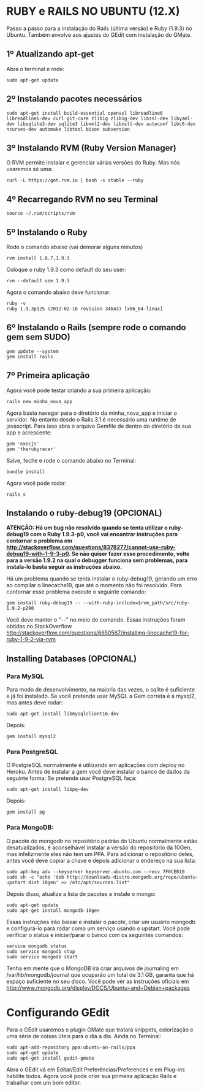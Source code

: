 # RUBY e RAILS NO UBUNTU (12.X)

Passo a passo para a instalação do Rails (última versão) e Ruby (1.9.3) no Ubuntu. Também envolve aos ajustes do GEdit com instalação do GMate.

## 1º Atualizando apt-get

Abra o terminal e rode:

    sudo apt-get update

## 2º Instalando pacotes necessários

    sudo apt-get install build-essential openssl libreadline6 libreadline6-dev curl git-core zlib1g zlib1g-dev libssl-dev libyaml-dev libsqlite3-dev sqlite3 libxml2-dev libxslt-dev autoconf libc6-dev ncurses-dev automake libtool bison subversion

## 3º Instalando RVM (Ruby Version Manager)

O RVM permite instalar e gerenciar várias versões do Ruby. Mas nós usaremos só uma:

    curl -L https://get.rvm.io | bash -s stable --ruby

## 4º Recarregando RVM no seu Terminal

    source ~/.rvm/scripts/rvm

## 5º Instalando o Ruby

Rode o comando abaixo (vai demorar alguns minutos)

    rvm install 1.8.7,1.9.3

Coloque o ruby 1.9.3 como default do seu user:

    rvm --default use 1.9.3

Agora o comando abaixo deve funcionar:

    ruby -v
    ruby 1.9.3p125 (2012-02-16 revision 34643) [x86_64-linux]

## 6º Instalando o Rails (sempre rode o comando gem sem SUDO)

    gem update --system
    gem install rails

## 7º Primeira aplicação

Agora você pode testar criando a sua primeira aplicação:

    rails new minha_nova_app

Agora basta navegar para o diretório da minha_nova_app e iniciar o servidor. No entanto desde o Rails 3.1 é necessário uma runtime de javascript. Para isso abra o arquivo Gemfile de dentro do diretório da sua app e acrescente:

    gem 'execjs'
    gem 'therubyracer'

Salve, feche e rode o comando abaixo no Terminal:

    bundle install

Agora você pode rodar:

    rails s

## Instalando o ruby-debug19 (OPCIONAL)

**ATENÇÃO: Há um bug não resolvido quando se tenta utilizar o ruby-debug19 com o Ruby 1.9.3-p0, você vai encontrar instruções para contornar o problema em http://stackoverflow.com/questions/8378277/cannot-use-ruby-debug19-with-1-9-3-p0. Se não quiser fazer esse procedimento, volte para a versão 1.9.2 na qual o debugger funciona sem problemas, para instala-lo basta seguir as instruções abaixo.**

Há um problema quando se tenta instalar o ruby-debug19, gerando um erro ao compilar o linecache19, que até o momento não foi resolvido. Para contornar esse problema execute o seguinte comando:

    gem install ruby-debug19 -- --with-ruby-include=$rvm_path/src/ruby-1.9.2-p290

Você deve manter o "--" no meio do comando. Essas instruções foram obtidas no StackOverflow http://stackoverflow.com/questions/6650567/installing-linecache19-for-ruby-1-9-2-via-rvm

## Installing Databases (OPCIONAL)

### Para MySQL
Para modo de desenvolvimento, na maioria das vezes, o sqlite é suficiente e já foi instalado. Se você pretende usar MySQL a Gem correta é a mysql2, mas antes deve rodar:

    sudo apt-get install libmysqlclient16-dev

Depois:

    gem install mysql2

### Para PostgreSQL
O PostgreSQL normalmente é utilizando em aplicações com deploy no Heroku. Antes de instalar a gem você deve instalar o banco de dados da seguinte forma:
Se pretende usar PostgreSQL faça:

    sudo apt-get install libpq-dev

Depois:

    gem install pg

### Para MongoDB:
O pacote do mongodb no repositório padrão do Ubuntu normalmente estão desatualizados, é aconselhável instalar a versão do repositório da 10Gen, mas infelizmente eles não tem um PPA. Para adicionar o repositório deles, antes você deve copiar a chave e depois adicionar o endereço na sua lista:

    sudo apt-key adv --keyserver keyserver.ubuntu.com --recv 7F0CEB10
    sudo sh -c "echo 'deb http://downloads-distro.mongodb.org/repo/ubuntu-upstart dist 10gen' >> /etc/apt/sources.list"

Depois disso, atualize a lista de pacotes e instale o mongo:

    sudo apt-get update 
    sudo apt-get install mongodb-10gen

Essas instruções irão baixar e instalar o pacote, criar um usuário mongodb e configurá-lo para rodar como um serviço usando o upstart. Você pode verificar o status e iniciar/parar o banco com os seguintes comandos:

    service mongodb status
    sudo service mongodb stop
    sudo service mongodb start

Tenha em mente que o MongoDB irá criar arquivos de journaling em /var/lib/mongodb/journal que ocuparão um total de 3.1 GB, garanta que há espaço suficiente no seu disco. Você pode ver as instruções oficiais em http://www.mongodb.org/display/DOCS/Ubuntu+and+Debian+packages

# Configurando GEdit

Para o GEdit usaremos o plugin GMate que tratará snippets, colorização e uma série de coisas úteis para o dia a dia. Ainda no Terminal:

    sudo apt-add-repository ppa:ubuntu-on-rails/ppa
    sudo apt-get update
    sudo apt-get install gedit-gmate

Abra o GEdit vá em Editar/Edit Preferências/Preferences e em Plug-ins habilite todos. Agora você pode criar sua primeira aplicação Rails e trabalhar com um bom editor.